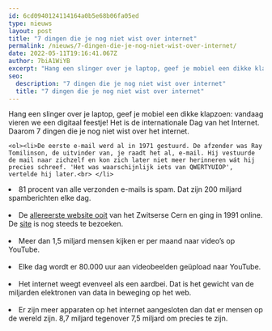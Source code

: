 ```yaml
---
id: 6cd0940124114164a0b5e68b06fa05ed
type: nieuws
layout: post
title: "7 dingen die je nog niet wist over internet"
permalink: /nieuws/7-dingen-die-je-nog-niet-wist-over-internet/
date: 2022-05-11T19:16:41.067Z
author: 7biA1WiYB
excerpt: "Hang een slinger over je laptop, geef je mobiel een dikke klapzoen: vandaag vieren we een digitaal feestje! Het is de internationale Dag van het Internet. Daarom 7 dingen die je nog niet wist over het internet.  "
seo:
  description: "7 dingen die je nog niet wist over internet"
  title: "7 dingen die je nog niet wist over internet"
---
```

Hang een slinger over je laptop, geef je mobiel een dikke klapzoen: vandaag vieren we een digitaal feestje! Het is de internationale Dag van het Internet. Daarom 7 dingen die je nog niet wist over het internet.  

    <ol><li>De eerste e-mail werd al in 1971 gestuurd. De afzender was Ray Tomilinson, de uitvinder van, je raadt het al, e-mail. Hij vestuurde de mail naar zichzelf en kon zich later niet meer herinneren wát hij precies schreef. 'Het was waarschijnlijk iets van QWERTYUIOP', vertelde hij later.<br> </li>
<li>81 procent van alle verzonden e-mails is spam. Dat zijn 200 miljard spamberichten elke dag.<br> </li>
<li>De <a href="http://info.cern.ch/" target="_blank">allereerste website ooit</a> van het Zwitserse Cern en ging in 1991 online. De <a href="http://info.cern.ch/" target="_blank">site</a> is nog steeds te bezoeken.<br> </li>
<li>Meer dan 1,5 miljard mensen kijken er per maand naar video’s op YouTube.<br> </li>
<li>Elke dag wordt er 80.000 uur aan videobeelden geüpload naar YouTube.<br> </li>
<li>Het internet weegt evenveel als een aardbei. Dat is het gewicht van de miljarden elektronen van data in beweging op het web.<br> </li>
<li>Er zijn meer apparaten op het internet aangesloten dan dat er mensen op de wereld zijn. 8,7 miljard tegenover 7,5 miljard om precies te zijn.</li>
</ol>  
